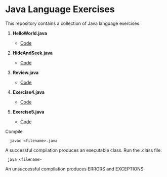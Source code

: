# Java Language Exercises

This repository contains a collection of Java language exercises.

1. **HelloWorld.java**
   - [Code](https://github.com/camillekokoko/java_lang/blob/main/HelloWorld.java)

2. **HideAndSeek.java**
   - [Code](https://github.com/camillekokoko/java_lang/blob/main/HideAndSeek.java)

3. **Review.java**
   - [Code](https://github.com/camillekokoko/java_lang/blob/main/Review.java)

4. **Exercise4.java**
   - [Code](https://github.com/camillekokoko/java_lang/blob/main/Exercise4.java)

5. **Exercise5.java**
   - [Code](https://github.com/camillekokoko/java_lang/blob/main/Exercise5.java)

Compile
```
  javac <filename>.java
```

A successful compilation produces an executable class. Run the .class file:
 ```
  java <filename>
```

An unsuccessful compilation produces ERRORS and EXCEPTIONS


